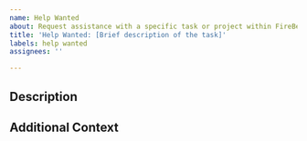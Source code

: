 ```yaml
---
name: Help Wanted
about: Request assistance with a specific task or project within FireBench
title: 'Help Wanted: [Brief description of the task]'
labels: help wanted
assignees: ''

---
```


## Description
<!-- Please provide a clear and concise description of the task you need help with. -->

## Additional Context
<!-- Add any other context or screenshots related to the task. -->

